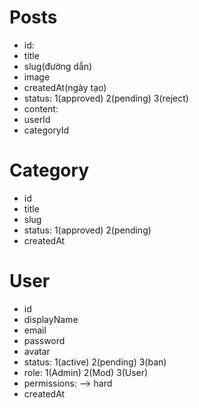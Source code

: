 # Posts

- id: 
- title
- slug(đường dẫn)
- image
- createdAt(ngày tạo)
- status: 1(approved) 2(pending) 3(reject)
- content:
- userId
- categoryId

# Category

- id 
- title
- slug
- status: 1(approved) 2(pending)
- createdAt

# User

- id
- displayName
- email
- password
- avatar
- status: 1(active) 2(pending) 3(ban)
- role: 1(Admin) 2(Mod) 3(User)
- permissions: --> hard
- createdAt